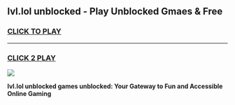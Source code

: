 
## lvl.lol unblocked - Play Unblocked Gmaes & Free
<h3>
<a href="https://news.freeplayer.one?title=lvl.lol_unblocked&ref=16F">CLICK TO PLAY</a></h3>
<hr>

<h3>
<a href="https://news.freeplayer.one?title=lvl.lol_unblocked&ref=16F">CLICK 2 PLAY</a>
  
</h3>

<a href="https://news.freeplayer.one?title=lvl.lol_unblocked&ref=16F/"><img src="https://clearcache.store/games.png"></a>


**lvl.lol unblocked games unblocked: Your Gateway to Fun and Accessible Online Gaming**
